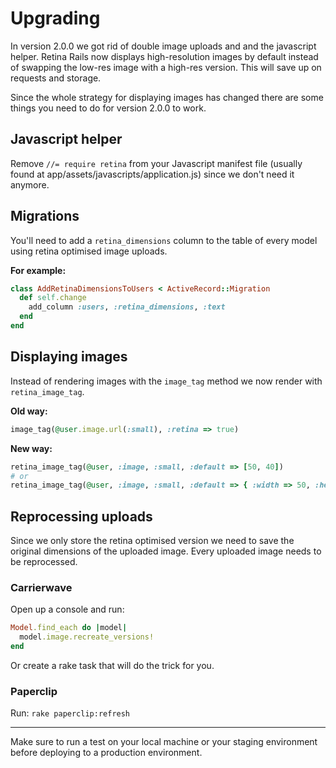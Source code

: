 # Upgrading

In version 2.0.0 we got rid of double image uploads and and the javascript helper. Retina Rails now displays high-resolution images by default instead of swapping the low-res image with a high-res version. This will save up on requests and storage.

Since the whole strategy for displaying images has changed there are some things you need to do for version 2.0.0 to work.

## Javascript helper

Remove `//= require retina` from your Javascript manifest file (usually found at app/assets/javascripts/application.js) since we don't need it anymore.

## Migrations

You'll need to add a `retina_dimensions` column to the table of every model using retina optimised image uploads.

**For example:**
```ruby
class AddRetinaDimensionsToUsers < ActiveRecord::Migration
  def self.change
    add_column :users, :retina_dimensions, :text
  end
end
```

## Displaying images

Instead of rendering images with the `image_tag` method we now render with `retina_image_tag`.

**Old way:**
```ruby
image_tag(@user.image.url(:small), :retina => true)
```

**New way:**
```ruby
retina_image_tag(@user, :image, :small, :default => [50, 40])
# or
retina_image_tag(@user, :image, :small, :default => { :width => 50, :height => 40 })
```

## Reprocessing uploads

Since we only store the retina optimised version we need to save the original dimensions of the uploaded image. Every uploaded image needs to be reprocessed.

### Carrierwave

Open up a console and run:
```ruby
Model.find_each do |model|
  model.image.recreate_versions!
end
```
Or create a rake task that will do the trick for you.

### Paperclip

Run: `rake paperclip:refresh`

---

Make sure to run a test on your local machine or your staging environment before deploying to a production environment.
